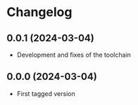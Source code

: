 # Changelog

## 0.0.1 (2024-03-04)


* Development and fixes of the toolchain


## 0.0.0 (2024-03-04)

* First tagged version
